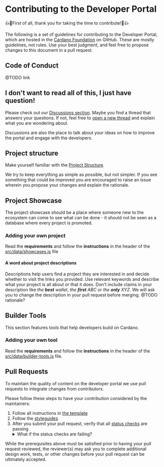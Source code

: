 # Contributing to the Developer Portal

👍🎉First of all, thank you for taking the time to contribute!🎉👍

The following is a set of guidelines for contributing to the Developer Portal, which are hosted in the [Cardano Foundation](https://www.github.com/cardano-foundation) on GitHub. These are mostly guidelines, not rules. Use your best judgment, and feel free to propose changes to this document in a pull request.

## Code of Conduct

@TODO link

## I don't want to read all of this, I just have question!

Please check out our [Discussions section](https://github.com/cardano-foundation/developer-portal/discussions). Maybe you find a thread that answers your questions. If not, feel free to [open a new thread](https://github.com/cardano-foundation/developer-portal/discussions/new) and explain what you are wondering about. 

Discussions are also the place to talk about your ideas on how to improve the portal and engage with the developers.

## Project structure

Make yourself familiar with the [Project Structure](https://developers.cardano.org/docs/portal-contribute/#project-structure). 

We try to keep everything as simple as possible, but not simpler. If you see something that could be improved you are encouraged to raise an issue wherein you propose your changes and explain the rationale.

## Project Showcase

The project showcase should be a place where someone new to the ecosystem can come to see what can be done - it should not be seen as a database where every project is promoted.

### Adding your own project

Read the **requirements** and follow the **instructions** in the header of the [src/data/showcases.js](https://github.com/cardano-foundation/developer-portal/edit/staging/src/data/showcases.js) file

#### A word about project descriptions

Descriptions help users find a project they are interested in and decide whether to visit the links you provided. Use relevant keywords and describe what your project is all about or that it does. Don't include claims in your description like *the **best** wallet*, *the **first** ABC* or *the **only** XYZ*. We will ask you to change the description in your pull request before merging. @TODO rationale?

## Builder Tools 

This section features tools that help developers build on Cardano.

### Adding your own tool

Read the **requirements** and follow the **instructions** in the header of the [src/data/builder-tools.js](https://github.com/cardano-foundation/developer-portal/edit/staging/src/data/builder-tools.js) file.

## Pull Requests

To maintain the quality of content on the developer portal we use pull requests to integrate changes from contributors. 

Please follow these steps to have your contribution considered by the maintainers:

1. Follow all instructions in [the template](PULL_REQUEST_TEMPLATE.md)
2. Follow the [styleguides](https://developers.cardano.org/docs/portal-style-guide/)
3. After you submit your pull request, verify that all [status checks](https://help.github.com/articles/about-status-checks/) are passing <details><summary>What if the status checks are failing?</summary>If a status check is failing, and you believe that the failure is unrelated to your change, please leave a comment on the pull request explaining why you believe the failure is unrelated. A maintainer will re-run the status check for you. If we conclude that the failure was a false positive, then we will open an issue to track and resolve that problem.</details>

While the prerequisites above must be satisfied prior to having your pull request reviewed, the reviewer(s) may ask you to complete additional design work, tests, or other changes before your pull request can be ultimately accepted.
